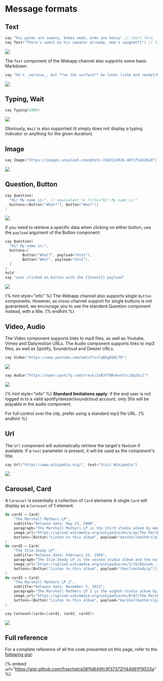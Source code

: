 # Message formats

## Text

```cpp
say "His palms are sweaty, knees weak, arms are heavy" // short form
say Text("There's vomit on his sweater already, mom's spaghetti") // long form
```

![](../../.gitbook/assets/capture-de-cran-2020-04-30-09.50.41.png)

The `Text` component of the Webapp channel also supports some basic Markdown:

```cpp
say "He's _nervous_, but **on the surface** he looks [calm and ready](https://www.youtube.com/watch?v=_Yhyp-_hX2s)"
```

![](../../.gitbook/assets/capture-de-cran-2020-04-30-10.58.52.png)

## Typing, Wait

```cpp
say Typing(1000)
```

![](../../.gitbook/assets/cleanshot-2020-04-30-at-09.49.26.gif)

Obviously, `Wait` is also supported \(it simply does not display a typing indicator or anything for the given duration\).

## Image

```cpp
say Image("https://images.unsplash.com/photo-1560114928-40f1f1eb26a0")
```

![](../../.gitbook/assets/capture-de-cran-2020-04-30-09.46.21.png)

## Question, Button

```cpp
say Question(
  "Hi! My name is:", // equivalent to title="Hi! My name is:",
  buttons=[Button("What?"), Button("Who?")]
)
```

![](../../.gitbook/assets/capture-de-cran-2020-04-30-09.51.57.png)

If you need to retrieve a specific data when clicking on either button, use the `payload` argument of the Button component:

```cpp
say Question(
  "Hi! My name is:",
  buttons=[
		Button("What?", payload="btn1"),
		Button("Who?", payload="btn2"),
  ]
)
hold
say "user clicked on button with the {{event}} payload"
```

![](../../.gitbook/assets/capture-de-cran-2020-04-30-09.57.09.png)

{% hint style="info" %}
The Webapp channel also supports single `Button` components. However, as cross-channel support for single buttons is not guaranteed, we encourage you to use the standard Question component instead, with a title.
{% endhint %}

## Video, Audio

The Video component supports links to mp4 files, as well as Youtube, Vimeo and Dailymotion URLs. The Audio component supports links to mp3 files, as well as Spotify, Soundcloud and Deezer URLs.

```cpp
say Video("https://www.youtube.com/watch?v=lqBhgEQ4LT0")
```

![](../../.gitbook/assets/capture-de-cran-2020-04-30-10.01.51.png)

```cpp
say Audio("https://open.spotify.com/track/1xB3YT8Rakvnfcc1dp2kzJ")
```

![](../../.gitbook/assets/capture-de-cran-2020-04-30-10.03.55.png)

{% hint style="info" %}
**Standard limitations apply**: if the end user is not logged in to a valid spotify/deezer/soundcloud account, only 30s will be playable in the audio component.

For full control over the clip, prefer using a standard mp3 file URL.
{% endhint %}

## Url

The `Url` component will automatically retrieve the target's favicon if available. If a `text` parameter is present, it will be used as the component's title.

```cpp
say Url("https://www.wikipedia.org/", text="Visit Wikipedia")
```

![](../../.gitbook/assets/capture-de-cran-2020-04-30-10.50.11.png)

## Carousel, Card

A `Carousel` is essentially a collection of `Card` elements A single `Card` will display as a `Carousel` of 1 element.

```cpp
do card1 = Card(
	"The Marshall Mathers LP",
	subtitle="Release date: May 23, 2000",
	paragraph="The Marshall Mathers LP is the third studio album by American rapper Eminem...",
	image_url="https://upload.wikimedia.org/wikipedia/en/a/ae/The_Marshall_Mathers_LP.jpg",
	buttons=[Button("Listen to this album", payload="marshallmatherslp1")]
)
do card2 = Card(
	"The Slim Shady LP",
	subtitle="Release date: February 23, 1999",
	paragraph="The Slim Shady LP is the second studio album and the major-label debut by American rapper Eminem...",
	image_url="https://upload.wikimedia.org/wikipedia/en/3/35/Eminem_-_The_Slim_Shady_LP_CD_cover.jpg",
	buttons=[Button("Listen to this album", payload="theslimshadylp")]
)
do card3 = Card(
	"The Marshall Mathers LP 2",
	subtitle="Release date: November 5, 2013",
	paragraph="The Marshall Mathers LP 2 is the eighth studio album by American rapper Eminem...",
	image_url="https://upload.wikimedia.org/wikipedia/en/8/87/The_Marshall_Mathers_LP_2.png",
	buttons=[Button("Listen to this album", payload="marshallmatherslp2")]
)

say Carousel(cards=[card1, card2, card3])
```

![](../../.gitbook/assets/cleanshot-2020-04-30-at-10.44.54.gif)

## Full reference

For a complete reference of all the code presented on this page, refer to the [following gist](https://gist.github.com/frsechet/a081fd649fc9f37372f144961f19533a):

{% embed url="https://gist.github.com/frsechet/a081fd649fc9f37372f144961f19533a" %}



